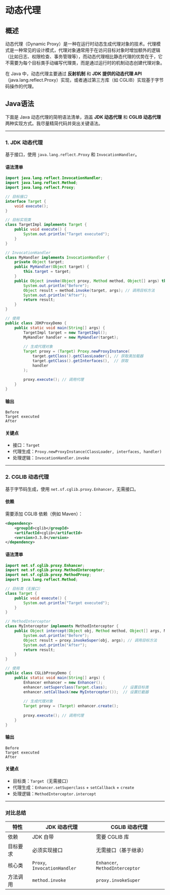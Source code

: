 # 动态代理

## 概述

动态代理（Dynamic Proxy）是一种在运行时动态生成代理对象的技术。代理模式是一种常见的设计模式，代理对象通常用于在访问目标对象时增加额外的逻辑（比如日志、权限检查、事务管理等），而动态代理相比静态代理的优势在于，它不需要为每个目标类手动编写代理类，而是通过运行时的机制动态创建代理对象。

在 Java 中，动态代理主要通过 **反射机制** 和 **JDK 提供的动态代理 API**（java.lang.reflect.Proxy）实现，或者通过第三方库（如 CGLIB）实现基于字节码操作的代理。

## Java语法

下面是 Java 动态代理的简明语法清单，涵盖 **JDK 动态代理** 和 **CGLIB 动态代理** 两种实现方式。我尽量精简代码并突出关键语法。

---

### 1. JDK 动态代理
基于接口，使用 `java.lang.reflect.Proxy` 和 `InvocationHandler`。

#### 语法清单
```java
import java.lang.reflect.InvocationHandler;
import java.lang.reflect.Method;
import java.lang.reflect.Proxy;

// 目标接口
interface Target {
    void execute();
}

// 目标实现类
class TargetImpl implements Target {
    public void execute() {
        System.out.println("Target executed");
    }
}

// InvocationHandler
class MyHandler implements InvocationHandler {
    private Object target;
    public MyHandler(Object target) {
        this.target = target;
    }
    public Object invoke(Object proxy, Method method, Object[] args) throws Throwable {
        System.out.println("Before");
        Object result = method.invoke(target, args); // 调用目标方法
        System.out.println("After");
        return result;
    }
}

// 使用
public class JDKProxyDemo {
    public static void main(String[] args) {
        TargetImpl target = new TargetImpl();
        MyHandler handler = new MyHandler(target);
        
        // 生成代理对象
        Target proxy = (Target) Proxy.newProxyInstance(
            target.getClass().getClassLoader(), // 获取类加载器
            target.getClass().getInterfaces(),  // 获取
            handler
        );
        
        proxy.execute(); // 调用代理
    }
}
```

#### 输出
```
Before
Target executed
After
```

#### 关键点
- 接口：`Target`
- 代理生成：`Proxy.newProxyInstance(ClassLoader, interfaces, handler)`
- 处理逻辑：`InvocationHandler.invoke`

---

### 2. CGLIB 动态代理
基于字节码生成，使用 `net.sf.cglib.proxy.Enhancer`，无需接口。

#### 依赖
需要添加 CGLIB 依赖（例如 Maven）：
```xml
<dependency>
    <groupId>cglib</groupId>
    <artifactId>cglib</artifactId>
    <version>3.3.0</version>
</dependency>
```

#### 语法清单
```java
import net.sf.cglib.proxy.Enhancer;
import net.sf.cglib.proxy.MethodInterceptor;
import net.sf.cglib.proxy.MethodProxy;
import java.lang.reflect.Method;

// 目标类（无接口）
class Target {
    public void execute() {
        System.out.println("Target executed");
    }
}

// MethodInterceptor
class MyInterceptor implements MethodInterceptor {
    public Object intercept(Object obj, Method method, Object[] args, MethodProxy proxy) throws Throwable {
        System.out.println("Before");
        Object result = proxy.invokeSuper(obj, args); // 调用目标方法
        System.out.println("After");
        return result;
    }
}

// 使用
public class CGLibProxyDemo {
    public static void main(String[] args) {
        Enhancer enhancer = new Enhancer();
        enhancer.setSuperclass(Target.class);       // 设置目标类
        enhancer.setCallback(new MyInterceptor());  // 设置拦截器
        
        // 生成代理对象
        Target proxy = (Target) enhancer.create();
        
        proxy.execute(); // 调用代理
    }
}
```

#### 输出
```
Before
Target executed
After
```

#### 关键点
- 目标类：`Target`（无需接口）
- 代理生成：`Enhancer.setSuperclass` + `setCallback` + `create`
- 处理逻辑：`MethodInterceptor.intercept`

---

### 对比总结
| 特性     | JDK 动态代理                 | CGLIB 动态代理                  |
| -------- | ---------------------------- | ------------------------------- |
| 依赖     | JDK 自带                     | 需要 CGLIB 库                   |
| 目标要求 | 必须实现接口                 | 无需接口（基于继承）            |
| 核心类   | `Proxy`, `InvocationHandler` | `Enhancer`, `MethodInterceptor` |
| 方法调用 | `method.invoke`              | `proxy.invokeSuper`             |



